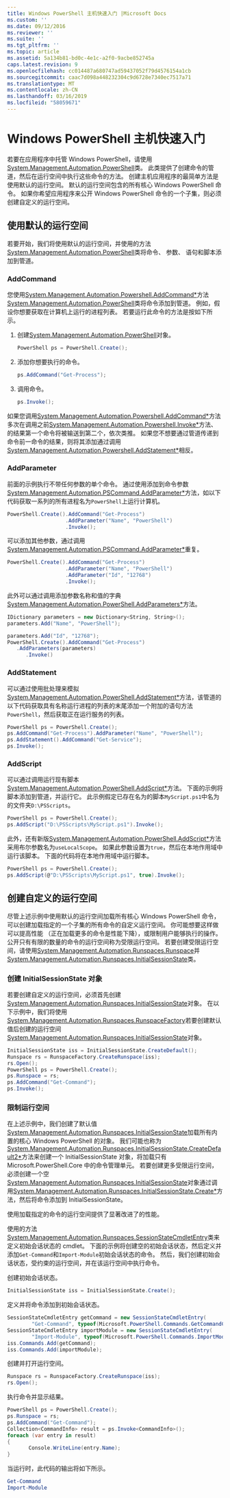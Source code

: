 ```yaml
---
title: Windows PowerShell 主机快速入门 |Microsoft Docs
ms.custom: ''
ms.date: 09/12/2016
ms.reviewer: ''
ms.suite: ''
ms.tgt_pltfrm: ''
ms.topic: article
ms.assetid: 5a134b81-bd0c-4e1c-a2f0-9acbe852745a
caps.latest.revision: 9
ms.openlocfilehash: cc014487a680747ad59437052f79d4576154a1cb
ms.sourcegitcommit: caac7d098a448232304c9d6728e7340ec7517a71
ms.translationtype: MT
ms.contentlocale: zh-CN
ms.lasthandoff: 03/16/2019
ms.locfileid: "58059671"
---
```

# <a name="windows-powershell-host-quickstart"></a>Windows PowerShell 主机快速入门

若要在应用程序中托管 Windows PowerShell，请使用[System.Management.Automation.PowerShell](/dotnet/api/System.Management.Automation.PowerShell)类。 此类提供了创建命令的管道，然后在运行空间中执行这些命令的方法。 创建主机应用程序的最简单方法是使用默认的运行空间。 默认的运行空间包含的所有核心 Windows PowerShell 命令。 如果你希望应用程序来公开 Windows PowerShell 命令的一个子集，则必须创建自定义的运行空间。

## <a name="using-the-default-runspace"></a>使用默认的运行空间

若要开始，我们将使用默认的运行空间，并使用的方法[System.Management.Automation.PowerShell](/dotnet/api/System.Management.Automation.PowerShell)类将命令、 参数、 语句和脚本添加到管道。

### <a name="addcommand"></a>AddCommand

您使用[System.Management.Automation.Powershell.AddCommand*](/dotnet/api/System.Management.Automation.PowerShell.AddCommand)方法[System.Management.Automation.PowerShell](/dotnet/api/System.Management.Automation.PowerShell)类将命令添加到管道。 例如，假设你想要获取在计算机上运行的进程列表。 若要运行此命令的方法是按如下所示。

1. 创建[System.Management.Automation.PowerShell](/dotnet/api/System.Management.Automation.PowerShell)对象。

   ```csharp
   PowerShell ps = PowerShell.Create();
   ```

2. 添加你想要执行的命令。

   ```csharp
   ps.AddCommand("Get-Process");
   ```

3. 调用命令。

   ```csharp
   ps.Invoke();
   ```

如果您调用[System.Management.Automation.Powershell.AddCommand*](/dotnet/api/System.Management.Automation.PowerShell.AddCommand)方法多次在调用之前[System.Management.Automation.Powershell.Invoke*](/dotnet/api/System.Management.Automation.PowerShell.Invoke)方法、 的结果第一个命令将被输送到第二个，依次类推。 如果您不想要通过管道传递到命令前一命令的结果，则将其添加通过调用[System.Management.Automation.Powershell.AddStatement*](/dotnet/api/System.Management.Automation.PowerShell.AddStatement)相反。

### <a name="addparameter"></a>AddParameter

前面的示例执行不带任何参数的单个命令。 通过使用添加到命令参数[System.Management.Automation.PSCommand.AddParameter*](/dotnet/api/System.Management.Automation.PSCommand.AddParameter)方法，如以下代码获取一系列的所有进程名为`PowerShell`上运行计算机。

```csharp
PowerShell.Create().AddCommand("Get-Process")
                   .AddParameter("Name", "PowerShell")
                   .Invoke();
```

可以添加其他参数，通过调用[System.Management.Automation.PSCommand.AddParameter*](/dotnet/api/System.Management.Automation.PSCommand.AddParameter)重复。

```csharp
PowerShell.Create().AddCommand("Get-Process")
                   .AddParameter("Name", "PowerShell")
                   .AddParameter("Id", "12768")
                   .Invoke();
```

此外可以通过调用添加参数名称和值的字典[System.Management.Automation.PowerShell.AddParameters*](/dotnet/api/System.Management.Automation.PowerShell.AddParameters)方法。

```csharp
IDictionary parameters = new Dictionary<String, String>();
parameters.Add("Name", "PowerShell");

parameters.Add("Id", "12768");
PowerShell.Create().AddCommand("Get-Process")
   .AddParameters(parameters)
      .Invoke()

```

### <a name="addstatement"></a>AddStatement

可以通过使用批处理来模拟[System.Management.Automation.PowerShell.AddStatement*](/dotnet/api/System.Management.Automation.PowerShell.AddStatement)方法，该管道的以下代码获取具有名称运行进程的列表的末尾添加一个附加的语句方法`PowerShell`，然后获取正在运行服务的列表。

```csharp
PowerShell ps = PowerShell.Create();
ps.AddCommand("Get-Process").AddParameter("Name", "PowerShell");
ps.AddStatement().AddCommand("Get-Service");
ps.Invoke();
```

### <a name="addscript"></a>AddScript

可以通过调用运行现有脚本[System.Management.Automation.PowerShell.AddScript*](/dotnet/api/System.Management.Automation.PowerShell.AddScript)方法。 下面的示例将脚本添加到管道，并运行它。 此示例假定已存在名为的脚本`MyScript.ps1`中名为的文件夹`D:\PSScripts`。

```csharp
PowerShell ps = PowerShell.Create();
ps.AddScript("D:\PSScripts\MyScript.ps1").Invoke();
```

此外，还有新版[System.Management.Automation.PowerShell.AddScript*](/dotnet/api/System.Management.Automation.PowerShell.AddScript)方法采用布尔参数名为`useLocalScope`。 如果此参数设置为`true`，然后在本地作用域中运行该脚本。 下面的代码将在本地作用域中运行脚本。

```csharp
PowerShell ps = PowerShell.Create();
ps.AddScript(@"D:\PSScripts\MyScript.ps1", true).Invoke();
```

## <a name="creating-a-custom-runspace"></a>创建自定义的运行空间

尽管上述示例中使用默认的运行空间加载所有核心 Windows PowerShell 命令，可以创建加载指定的一个子集的所有命令的自定义运行空间。 你可能想要这样做可以提高性能 （正在加载更多的命令是性能下降），或限制用户能够执行的操作。 公开只有有限的数量的命令的运行空间称为受限运行空间。 若要创建受限运行空间，请使用[System.Management.Automation.Runspaces.Runspace](/dotnet/api/System.Management.Automation.Runspaces.Runspace)并[System.Management.Automation.Runspaces.InitialSessionState](/dotnet/api/System.Management.Automation.Runspaces.InitialSessionState)类。

### <a name="creating-an-initialsessionstate-object"></a>创建 InitialSessionState 对象

若要创建自定义的运行空间，必须首先创建[System.Management.Automation.Runspaces.InitialSessionState](/dotnet/api/System.Management.Automation.Runspaces.InitialSessionState)对象。 在以下示例中，我们将使用[System.Management.Automation.Runspaces.RunspaceFactory](/dotnet/api/System.Management.Automation.Runspaces.RunspaceFactory)若要创建默认值后创建的运行空间[System.Management.Automation.Runspaces.InitialSessionState](/dotnet/api/System.Management.Automation.Runspaces.InitialSessionState)对象。

```csharp
InitialSessionState iss = InitialSessionState.CreateDefault();
Runspace rs = RunspaceFactory.CreateRunspace(iss);
rs.Open();
PowerShell ps = PowerShell.Create();
ps.Runspace = rs;
ps.AddCommand("Get-Command");
ps.Invoke();
```

### <a name="constraining-the-runspace"></a>限制运行空间

在上述示例中，我们创建了默认值[System.Management.Automation.Runspaces.InitialSessionState](/dotnet/api/System.Management.Automation.Runspaces.InitialSessionState)加载所有内置的核心 Windows PowerShell 的对象。 我们可能也称为[System.Management.Automation.Runspaces.InitialSessionState.CreateDefault2*](/dotnet/api/System.Management.Automation.Runspaces.InitialSessionState.CreateDefault2)方法来创建一个 InitialSessionState 对象，将加载只有 Microsoft.PowerShell.Core 中的命令管理单元。 若要创建更多受限运行空间，必须创建一个空[System.Management.Automation.Runspaces.InitialSessionState](/dotnet/api/System.Management.Automation.Runspaces.InitialSessionState)对象通过调用[System.Management.Automation.Runspaces.InitialSessionState.Create*](/dotnet/api/System.Management.Automation.Runspaces.InitialSessionState.Create)方法，然后将命令添加到 InitialSessionState。

使用加载指定的命令的运行空间提供了显著改进了的性能。

使用的方法[System.Management.Automation.Runspaces.SessionStateCmdletEntry](/dotnet/api/System.Management.Automation.Runspaces.SessionStateCmdletEntry)类来定义初始会话状态的 cmdlet。 下面的示例将创建空的初始会话状态，然后定义并添加`Get-Command`和`Import-Module`初始会话状态的命令。 然后，我们创建初始会话状态，受约束的运行空间，并在该运行空间中执行命令。

创建初始会话状态。

```csharp
InitialSessionState iss = InitialSessionState.Create();
```

定义并将命令添加到初始会话状态。

```csharp
SessionStateCmdletEntry getCommand = new SessionStateCmdletEntry(
        "Get-Command", typeof(Microsoft.PowerShell.Commands.GetCommandCommand), "");
SessionStateCmdletEntry importModule = new SessionStateCmdletEntry(
        "Import-Module", typeof(Microsoft.PowerShell.Commands.ImportModuleCommand), "");
iss.Commands.Add(getCommand);
iss.Commands.Add(importModule);
```

创建并打开运行空间。

```csharp
Runspace rs = RunspaceFactory.CreateRunspace(iss);
rs.Open();
```

执行命令并显示结果。

```csharp
PowerShell ps = PowerShell.Create();
ps.Runspace = rs;
ps.AddCommand("Get-Command");
Collection<CommandInfo> result = ps.Invoke<CommandInfo>();
foreach (var entry in result)
{
       Console.WriteLine(entry.Name);
}
```

当运行时，此代码的输出将如下所示。

```powershell
Get-Command
Import-Module
```
